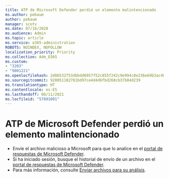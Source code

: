 ```yaml
---
title: ATP de Microsoft Defender perdió un elemento malintencionado
ms.author: pebaum
author: pebaum
manager: scotv
ms.date: 07/16/2020
ms.audience: Admin
ms.topic: article
ms.service: o365-administration
ROBOTS: NOINDEX, NOFOLLOW
localization_priority: Priority
ms.collection: Adm_O365
ms.custom:
- "3203"
- "9001221"
ms.openlocfilehash: 2d86532f53dbbdd6957f52c855f242c9e994c8e236e69b3ac40800e4bce97d85
ms.sourcegitcommit: 920051182781bd97ce4d4d6fbd268cb37b84d239
ms.translationtype: HT
ms.contentlocale: es-ES
ms.lasthandoff: 08/11/2021
ms.locfileid: "57891091"
---
```

# <a name="microsoft-defender-atp-missed-a-malicious-item"></a>ATP de Microsoft Defender perdió un elemento malintencionado

- Envíe el archivo malicioso a Microsoft para que lo analice en el [portal de respuestas de Microsoft Defender](https://www.microsoft.com/wdsi/filesubmission/). 
- Si ha iniciado sesión, busque el historial de envío de un archivo en el [portal de respuestas de Microsoft Defender](https://www.microsoft.com/wdsi/submissionhistory).
- Para más información, consulte [Enviar archivos para su análisis](https://docs.microsoft.com/windows/security/threat-protection/intelligence/submission-guide).
